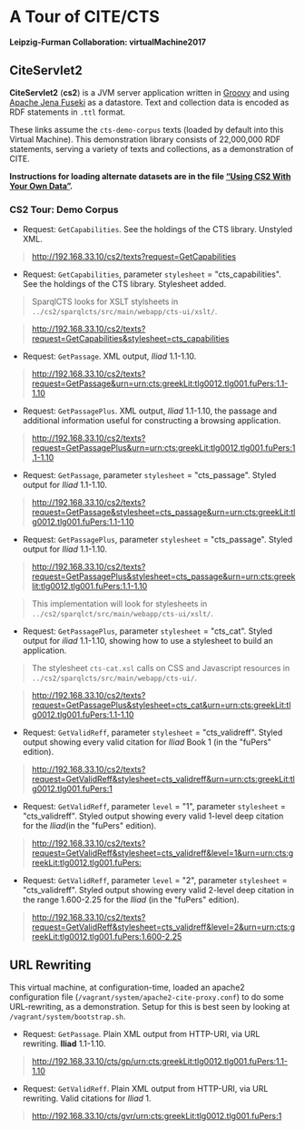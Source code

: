 #  A Tour of CITE/CTS

**Leipzig-Furman Collaboration: virtualMachine2017**

## CiteServlet2

**CiteServlet2** (**cs2**) is a JVM server application written in [Groovy](http://groovy-lang.org) and using [Apache Jena Fuseki](https://jena.apache.org/documentation/serving_data/) as a datastore. Text and collection data is encoded as RDF statements in `.ttl` format.

These links assume the `cts-demo-corpus` texts (loaded by default into this Virtual Machine). This demonstration library consists of 22,000,000 RDF statements, serving a variety of texts and collections, as a demonstration of CITE.

**Instructions for loading alternate datasets are in the file [“Using CS2 With Your Own Data”](/dev/null).**

### CS2 Tour: Demo Corpus

- Request: `GetCapabilities`. See the holdings of the CTS library. Unstyled XML.

> <http://192.168.33.10/cs2/texts?request=GetCapabilities>

- Request: `GetCapabilities`, parameter `stylesheet` = "cts_capabilities". See the holdings of the CTS library. Stylesheet added.

> SparqlCTS looks for XSLT stylsheets in `../cs2/sparqlcts/src/main/webapp/cts-ui/xslt/`.

> <http://192.168.33.10/cs2/texts?request=GetCapabilities&stylesheet=cts_capabilities>

- Request: `GetPassage`. XML output, *Iliad* 1.1-1.10.

> <http://192.168.33.10/cs2/texts?request=GetPassage&urn=urn:cts:greekLit:tlg0012.tlg001.fuPers:1.1-1.10>

- Request: `GetPassagePlus`. XML output, *Iliad* 1.1-1.10, the passage and additional information useful for constructing a browsing application.

> <http://192.168.33.10/cs2/texts?request=GetPassagePlus&urn=urn:cts:greekLit:tlg0012.tlg001.fuPers:1.1-1.10>

- Request: `GetPassage`, parameter `stylesheet` = "cts_passage". Styled output for *Iliad* 1.1-1.10.

> <http://192.168.33.10/cs2/texts?request=GetPassage&stylesheet=cts_passage&urn=urn:cts:greekLit:tlg0012.tlg001.fuPers:1.1-1.10>

- Request: `GetPassagePlus`, parameter `stylesheet` = "cts_passage". Styled output for *Iliad* 1.1-1.10.

> <http://192.168.33.10/cs2/texts?request=GetPassagePlus&stylesheet=cts_passage&urn=urn:cts:greeklit:tlg0012.tlg001.fuPers:1.1-1.10>

> This implementation will look for stylesheets in `../cs2/sparqlct/src/main/webapp/cts-ui/xslt/`.

- Request: `GetPassagePlus`, parameter `stylesheet` = "cts_cat". Styled output for *iliad* 1.1-1.10, showing how to use a stylesheet to build an application.

> The stylesheet `cts-cat.xsl` calls on CSS and Javascript resources in `../cs2/sparqlcts/src/main/webapp/cts-ui/`.

> <http://192.168.33.10/cs2/texts?request=GetPassagePlus&stylesheet=cts_cat&urn=urn:cts:greekLit:tlg0012.tlg001.fuPers:1.1-1.10>


- Request: `GetValidReff`, parameter `stylesheet` = "cts_validreff". Styled output showing every valid citation for *Iliad* Book 1 (in the "fuPers" edition).

> <http://192.168.33.10/cs2/texts?request=GetValidReff&stylesheet=cts_validreff&urn=urn:cts:greekLit:tlg0012.tlg001.fuPers:1>

- Request: `GetValidReff`, parameter `level` = "1", parameter `stylesheet` = "cts_validreff". Styled output showing every valid 1-level deep citation for the *Iliad*(in the "fuPers" edition).

> <http://192.168.33.10/cs2/texts?request=GetValidReff&stylesheet=cts_validreff&level=1&urn=urn:cts:greekLit:tlg0012.tlg001.fuPers:>

- Request: `GetValidReff`, parameter `level` = "2", parameter `stylesheet` = "cts_validreff". Styled output showing every valid 2-level deep citation in the range 1.600-2.25 for the *Iliad* (in the "fuPers" edition).

> <http://192.168.33.10/cs2/texts?request=GetValidReff&stylesheet=cts_validreff&level=2&urn=urn:cts:greekLit:tlg0012.tlg001.fuPers:1.600-2.25>

## URL Rewriting

This virtual machine, at configuration-time, loaded an apache2 configuration file (`/vagrant/system/apache2-cite-proxy.conf`) to do some URL-rewriting, as a demonstration. Setup for this is best seen by looking at `/vagrant/system/bootstrap.sh`.

- Request: `GetPassage`. Plain XML output from HTTP-URI, via URL rewriting. **Iliad** 1.1-1.10.

> <http://192.168.33.10/cts/gp/urn:cts:greekLit:tlg0012.tlg001.fuPers:1.1-1.10>

- Request: `GetValidReff`. Plain XML output from HTTP-URI, via URL rewriting. Valid citations for *Iliad* 1.

> <http://192.168.33.10/cts/gvr/urn:cts:greekLit:tlg0012.tlg001.fuPers:1>
